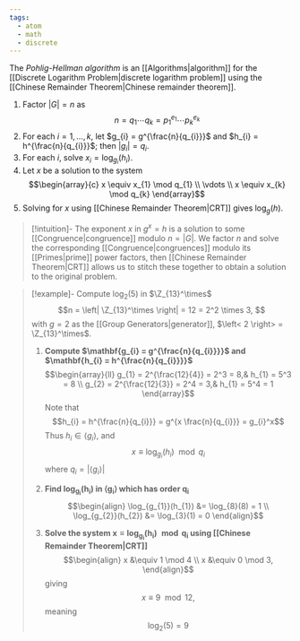 ```yaml
---
tags:
  - atom
  - math
  - discrete
---
```

The *Pohlig-Hellman algorithm* is an [[Algorithms|algorithm]] for the [[Discrete Logarithm Problem|discrete logarithm problem]] using the [[Chinese Remainder Theorem|Chinese remainder theorem]].
1. Factor $\left| G \right| = n$ as
$$n = q_{1}\cdots q_{k} = p_{1}^{e_{1}}\cdots p_{k}^{e_{k}}$$
2. For each $i = 1,\dots,k$, let $g_{i} = g^{\frac{n}{q_{i}}}$ and $h_{i} = h^{\frac{n}{q_{i}}}$; then $\left| g_{i} \right| = q_{i}$.
3. For each $i$, solve $x_{i} = \log_{g_{i}}(h_{i}$).
4. Let $x$ be a solution to the system
$$\begin{array}{c}
	x \equiv x_{1} \mod q_{1} \\
	\vdots \\
	x \equiv x_{k} \mod q_{k}
\end{array}$$
5. Solving for $x$ using [[Chinese Remainder Theorem|CRT]] gives $\log_{g}(h)$.

> [!intuition]-
> The exponent $x$ in $g^x = h$ is a solution to some [[Congruence|congruence]] modulo $n = \left| G \right|$. We factor $n$ and solve the corresponding [[Congruence|congruences]] modulo its [[Primes|prime]] power factors, then [[Chinese Remainder Theorem|CRT]] allows us to stitch these together to obtain a solution to the original problem.

> [!example]- Compute $\log_{2}(5)$ in $\Z_{13}^\times$
> $$n = \left| \Z_{13}^\times \right| = 12 = 2^2 \times 3, $$
> with $g = 2$ as the [[Group Generators|generator]], $\left< 2 \right> = \Z_{13}^\times$.
> 
> 1. **Compute $\mathbf{g_{i} = g^{\frac{n}{q_{i}}}}$ and $\mathbf{h_{i} = h^{\frac{n}{q_{i}}}}$**
> $$\begin{array}{ll}
> 	g_{1} = 2^{\frac{12}{4}} = 2^3 = 8,& h_{1} = 5^3 = 8 \\
> 	g_{2} = 2^{\frac{12}{3}} = 2^4 = 3,& h_{1} = 5^4 = 1
> \end{array}$$
> Note that
> $$h_{i} = h^{\frac{n}{q_{i}}} = g^{x \frac{n}{q_{i}}} = g_{i}^x$$
> Thus $h_{i} \in \left< g_{i} \right>$, and
> $$x \equiv \log_{g_{i}}(h_{i}) \mod q_{i}$$
> where $q_{i} = \left| \left< g_{i} \right> \right|$
> 
> 2. **Find $\mathbf{\log_{g_{i}}(h_{i})}$ in $\mathbf{\left< g_{i} \right>}$ which has order $\mathbf{q_{i}}$**
> $$\begin{align}
> 	\log_{g_{1}}(h_{1}) &= \log_{8}(8) = 1 \\
> 	\log_{g_{2}}(h_{2}) &= \log_{3}(1) = 0
> \end{align}$$
> 
> 3. **Solve the system $\mathbf{x \equiv \log_{g_{i}}(h_{i}) \mod q_{i}}$ using [[Chinese Remainder Theorem|CRT]]**
> $$\begin{align}
> 	x &\equiv 1 \mod 4 \\
> 	x &\equiv 0 \mod 3,
> \end{align}$$
> giving
> $$x \equiv 9 \mod 12,$$
> meaning
> $$\log_{2}(5) = 9$$


